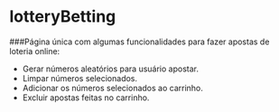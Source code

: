 # lotteryBetting

###Página única com algumas funcionalidades para fazer apostas de loteria online:
- Gerar números aleatórios para usuário apostar.
- Limpar números selecionados.
- Adicionar os números selecionados ao carrinho.
- Excluir apostas feitas no carrinho.
